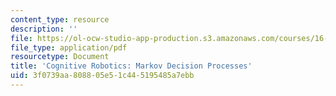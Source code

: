 ```yaml
---
content_type: resource
description: ''
file: https://ol-ocw-studio-app-production.s3.amazonaws.com/courses/16-412j-cognitive-robotics-spring-2016/3f0739aa808805e51c445195485a7ebb_16-412s16ResourceFile.pdf
file_type: application/pdf
resourcetype: Document
title: 'Cognitive Robotics: Markov Decision Processes'
uid: 3f0739aa-8088-05e5-1c44-5195485a7ebb
---
```

